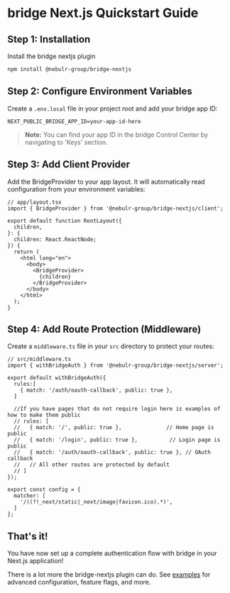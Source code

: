 # bridge Next.js Quickstart Guide

## Step 1: Installation
Install the bridge nextjs plugin

```bash
npm install @nebulr-group/bridge-nextjs
```

## Step 2: Configure Environment Variables
Create a `.env.local` file in your project root and add your bridge app ID:

```env
NEXT_PUBLIC_BRIDGE_APP_ID=your-app-id-here
```

> **Note:** You can find your app ID in the bridge Control Center by navigating to 'Keys' section.

## Step 3: Add Client Provider
Add the BridgeProvider to your app layout. It will automatically read configuration from your environment variables:

```tsx
// app/layout.tsx
import { BridgeProvider } from '@nebulr-group/bridge-nextjs/client';

export default function RootLayout({
  children,
}: {
  children: React.ReactNode;
}) {
  return (
    <html lang="en">
      <body>
        <BridgeProvider>
          {children}
        </BridgeProvider>
      </body>
    </html>
  );
}
```

## Step 4: Add Route Protection (Middleware)

Create a `middleware.ts` file in your `src` directory to protect your routes:

```tsx
// src/middleware.ts
import { withBridgeAuth } from '@nebulr-group/bridge-nextjs/server';

export default withBridgeAuth({
  rules:[
    { match: '/auth/oauth-callback', public: true },
  ]
  
  //If you have pages that do not require login here is examples of how to make them public
  // rules: [
  //   { match: '/', public: true },              // Home page is public
  //   { match: '/login', public: true },          // Login page is public
  //   { match: '/auth/oauth-callback', public: true }, // OAuth callback
  //   // All other routes are protected by default
  // ]
});

export const config = {
  matcher: [
    '/((?!_next/static|_next/image|favicon.ico).*)',
  ]
};
```

## That's it!

You have now set up a complete authentication flow with bridge in your Next.js application!

There is a lot more the bridge-nextjs plugin can do. See [examples](examples.md) for advanced configuration, feature flags, and more.
